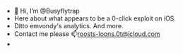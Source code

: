 - 👋 Hi, I’m @Busyflytrap
- Here about what appears to be a 0-click exploit on iOS. 
- Ditto emvondy's analytics. And more. 
- Contact me please 📫roosts-loons.0t@icloud.com
- 

<!---
Busyflytrap/Busyflytrap is a ✨ special ✨ repository because its `README.md` (this file) appears on your GitHub profile.
You can click the Preview link to take a look at your changes.
--->
